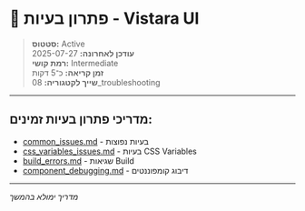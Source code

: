 # 🔧 פתרון בעיות - Vistara UI

> **סטטוס:** Active  
> **עודכן לאחרונה:** 2025-07-27  
> **רמת קושי:** Intermediate  
> **זמן קריאה:** כ־5 דקות  
> **שייך לקטגוריה:** 08_troubleshooting  

---

## מדריכי פתרון בעיות זמינים:
- [common_issues.md](./common_issues.md) - בעיות נפוצות
- [css_variables_issues.md](./css_variables_issues.md) - בעיות CSS Variables
- [build_errors.md](./build_errors.md) - שגיאות Build
- [component_debugging.md](./component_debugging.md) - דיבוג קומפוננטים

---

*מדריך ימולא בהמשך*